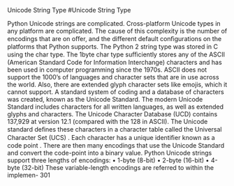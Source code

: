 Unicode String Type 
#Unicode String Type 

 Python Unicode strings are complicated. Cross-platform Unicode types in any platform are complicated. The cause of this complexity is the number of encodings that are on oﬀer, and the diﬀerent default conﬁgurations on the platforms that Python supports. The Python 2 string type was stored in C using the  char  type. The 1byte  char  type suﬃciently stores any of the ASCII (American Standard Code for Information Interchange) characters and has been used in computer programming since the 1970s. ASCII does not support the 1000’s of languages and character sets that are in use across the world. Also, there are extended glyph character sets like emojis, which it cannot support. A standard system of coding and a database of characters was created, known as the Unicode Standard. The modern Unicode Standard includes characters for all written languages, as well as extended glyphs and characters. The  Unicode Character Database  (UCD) contains 137,929 at version 12.1 (compared with the 128 in ASCII). The Unicode standard deﬁnes these characters in a character table called the  Universal Character Set (UCS) . Each character has a unique identiﬁer known as a  code point . There are then many  encodings  that use the Unicode Standard and convert the code-point into a binary value. Python Unicode strings support three lengths of encodings: • 1-byte (8-bit) • 2-byte (16-bit) • 4-byte (32-bit) These variable-length encodings are referred to within the implemen- 301